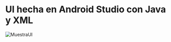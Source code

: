 # UI hecha en Android Studio con Java y XML
![MuestraUI](https://github.com/user-attachments/assets/38512fa9-ea09-4559-8a8d-25bad2e6d696)
